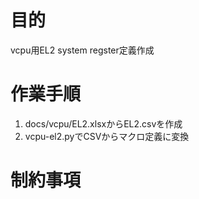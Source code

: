 # 目的

vcpu用EL2 system regster定義作成

# 作業手順

1. docs/vcpu/EL2.xlsxからEL2.csvを作成
2. vcpu-el2.pyでCSVからマクロ定義に変換

# 制約事項


